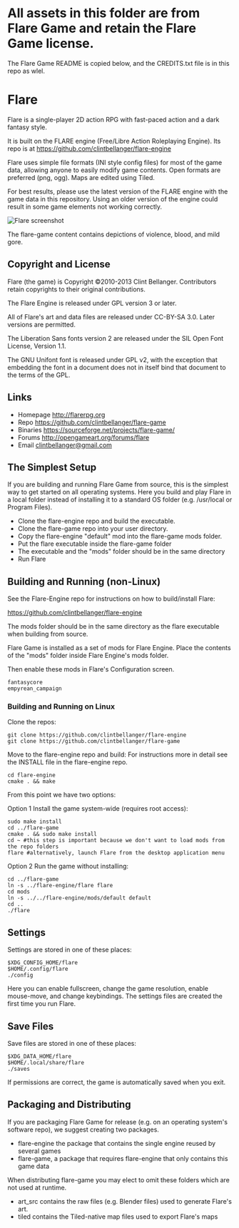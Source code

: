 # All assets in this folder are from Flare Game and retain the Flare Game license.

The Flare Game README is copied below, and the CREDITS.txt file is in this repo
as wlel.




# Flare

Flare is a single-player 2D action RPG with fast-paced action and a dark fantasy style.

It is built on the FLARE engine (Free/Libre Action Roleplaying Engine). Its repo is at https://github.com/clintbellanger/flare-engine

Flare uses simple file formats (INI style config files) for most of the game data, allowing anyone to easily modify game contents. Open formats are preferred (png, ogg). Maps are edited using Tiled.

For best results, please use the latest version of the FLARE engine with the game data in this repository. Using an older version of the engine could result in some game elements not working correctly.

![Flare screenshot](distribution/screenshot1.jpg)

The flare-game content contains depictions of violence, blood, and mild gore.

## Copyright and License

Flare (the game) is Copyright ©2010-2013 Clint Bellanger. Contributors retain copyrights to their original contributions.

The Flare Engine is released under GPL version 3 or later.

All of Flare's art and data files are released under CC-BY-SA 3.0. Later versions are permitted.

The Liberation Sans fonts version 2 are released under the SIL Open Font License, Version 1.1.

The GNU Unifont font is released under GPL v2, with the exception that embedding the font in a document does not in itself bind that document to the terms of the GPL.


## Links

* Homepage  http://flarerpg.org
* Repo      https://github.com/clintbellanger/flare-game
* Binaries  https://sourceforge.net/projects/flare-game/
* Forums    http://opengameart.org/forums/flare
* Email     clintbellanger@gmail.com

## The Simplest Setup

If you are building and running Flare Game from source, this is the simplest way to get started on all operating systems. Here you build and play Flare in a local folder instead of installing it to a standard OS folder (e.g. /usr/local or Program Files).

* Clone the flare-engine repo and build the executable.
* Clone the flare-game repo into your user directory.
* Copy the flare-engine "default" mod into the flare-game mods folder.
* Put the flare executable inside the flare-game folder
* The executable and the "mods" folder should be in the same directory
* Run Flare

## Building and Running (non-Linux)

See the Flare-Engine repo for instructions on how to build/install Flare:

https://github.com/clintbellanger/flare-engine

The mods folder should be in the same directory as the flare executable when building from source.

Flare Game is installed as a set of mods for Flare Engine. Place the contents of the "mods" folder inside Flare Engine's mods folder.

Then enable these mods in Flare's Configuration screen.

    fantasycore
    empyrean_campaign


### Building and Running on Linux

Clone the repos:

	git clone https://github.com/clintbellanger/flare-engine
	git clone https://github.com/clintbellanger/flare-game


Move to the flare-engine repo and build:
For instructions more in detail see the INSTALL file in the
flare-engine repo.

	cd flare-engine
	cmake . && make


From this point we have two options:

Option 1
Install the game system-wide (requires root access):

	sudo make install
	cd ../flare-game
	cmake . && sudo make install
	cd ~ #this step is important because we don't want to load mods from the repo folders
	flare #alternatively, launch Flare from the desktop application menu


Option 2
Run the game without installing:

	cd ../flare-game
	ln -s ../flare-engine/flare flare
	cd mods
	ln -s ../../flare-engine/mods/default default
	cd ..
	./flare



## Settings

Settings are stored in one of these places:

    $XDG_CONFIG_HOME/flare
    $HOME/.config/flare
    ./config

Here you can enable fullscreen, change the game resolution, enable mouse-move, and change keybindings. The settings files are created the first time you run Flare.

## Save Files

Save files are stored in one of these places:

    $XDG_DATA_HOME/flare
    $HOME/.local/share/flare
    ./saves

If permissions are correct, the game is automatically saved when you exit.

## Packaging and Distributing

If you are packaging Flare Game for release (e.g. on an operating system's software repo), we suggest creating two packages.

* flare-engine the package that contains the single engine reused by several games
* flare-game, a package that requires flare-engine that only contains this game data

When distributing flare-game you may elect to omit these folders which are not used at runtime.

* art_src contains the raw files (e.g. Blender files) used to generate Flare's art.
* tiled contains the Tiled-native map files used to export Flare's maps
